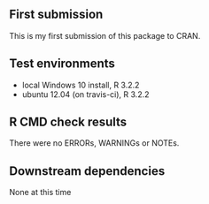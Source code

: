 ## First submission
This is my first submission of this package to CRAN.

## Test environments
* local Windows 10 install, R 3.2.2
* ubuntu 12.04 (on travis-ci), R 3.2.2

## R CMD check results
There were no ERRORs, WARNINGs or NOTEs.

## Downstream dependencies
None at this time
